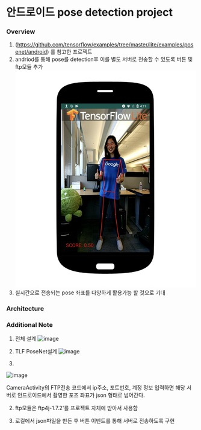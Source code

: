# 안드로이드 pose detection project
### Overview
1) (https://github.com/tensorflow/examples/tree/master/lite/examples/posenet/android) 를 참고한 프로젝트
2) andriod를 통해 pose를 detection후 이를 별도 서버로 전송할 수 있도록 버튼 및 ftp모듈 추가
![Demo Image](posenetimage.png)
3) 실시간으로 전송되는 pose 좌표를 다양하게 활용가능 할 것으로 기대

### Architecture


### Additional Note

1) 전체 설계
 ![image](https://user-images.githubusercontent.com/41561652/94516669-47865000-0261-11eb-8df1-cf0f2aa2c9a4.png)

2) TLF PoseNet설계
![image](https://user-images.githubusercontent.com/41561652/94516749-7c92a280-0261-11eb-924b-fe52af27bc98.png)


 1)
 ![image](https://user-images.githubusercontent.com/41561652/90605876-ed45a880-e239-11ea-9716-0e902fe48cf7.png)

CameraActivity의 FTP전송 코드에서 ip주소, 포트번호, 계정 정보 입력하면 해당 서버로 안드로이드에서 촬영한 포즈 좌표가 json 형태로 넘어간다.
 
  2) ftp모듈은 ftp4j-1.7.2'를 프로젝트 자체에 받아서 사용함
  
  3) 로컬에서 json파일을 만든 후 버튼 이벤트를 통해 서버로 전송하도록 구현

